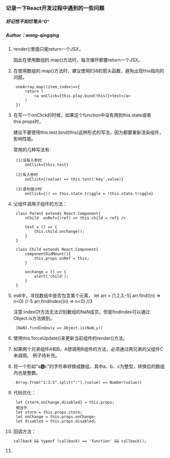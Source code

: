 ### 记录一下React开发过程中遇到的一些问题
##### 好记性不如烂笔头^0^
##### Author：wang-qingqing

1. render()里面只能return一个JSX，

   因此在使用数组的.map()方法时，每次循环都要return一个JSX。

2. 在使用数组的.map()方法时，建议使用ES6的箭头函数，避免出现this指向的问题。

		oneArray.map((item,index)=>{
			return (
				<a onClick={this.play.bind(this)}>test</a>
			)
		})

3. 在写一个onClick的时候，如果这个function中没有用到this.state或者this.props时，

	建议不要使用this.test.bind(this)这种形式的写法，因为都要重新渲染组件，影响性能。

	常用的几种写法有:

		(1)没有入参时
			onClick={this.test}

		(2)有入参时
			onClick={(value) => this.test('key',value)}

		(3)语句很少时
			onClick={() => this.state.triggle = !this.state.triggle}

4. 父组件调用子组件的方法：

		class Parent extends React.Component{
			<Child  onRef={(ref) => this.child = ref} />

			test = () => {
				this.child.onchange();
			}
		}

		class Child extends React.Component{
			componentDidMount(){
				this.props.onRef = this;
			}

			onchange = () => {
				alert('child');
			}
		}

5. es6中，寻找数组中是否包含某个元素，
	let arr = [1,2,3,-5]
	arr.find((n) => n<0)  //-5
	arr.findIndex((n) => n<0)  //3 

	注意:indexOf方法无法识别数组的NaN成员，但是findIndex可以通过Object.is方法做到。

		[NaN].findIndex(y => Object.is(NaN,y))

6. 使用this.forceUpdate()来更新当前组件的render()方法。
	
7. 如果两个兄弟组件A和B，A想调用B组件的方法，必须通过两兄弟的父组件C来调用。
	例子待补充。
	
8. 将一个形如"a:b:c"的字符串转换成数组，其中a、b、c为整型，转换后的数组内也是整数。

		Array.from("1:3:5".split(":"),(value) => Number(value))

9. 代码优化：

		let {store,onChange,disabled} = this.props;
		相当于
		let store = this.props.store;
		let onChange = this.props.onChange;
		let disabled = this.props.disabled;

10. 回调方法：

		callback && typeof (callback) == 'function' && callback(); 

11. 